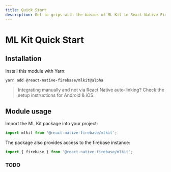 ```yaml
---
title: Quick Start
description: Get to grips with the basics of ML Kit in React Native Firebase
---
```


# ML Kit Quick Start

## Installation

Install this module with Yarn:

```bash
yarn add @react-native-firebase/mlkit@alpha
```

> Integrating manually and not via React Native auto-linking? Check the setup instructions for <Anchor version group href="/android">Android</Anchor> & <Anchor version group href="/ios">iOS</Anchor>.

## Module usage

Import the ML Kit package into your project:

```js
import mlkit from '@react-native-firebase/mlkit';
```

The package also provides access to the firebase instance:

```js
import { firebase } from '@react-native-firebase/mlkit';
```

### TODO
